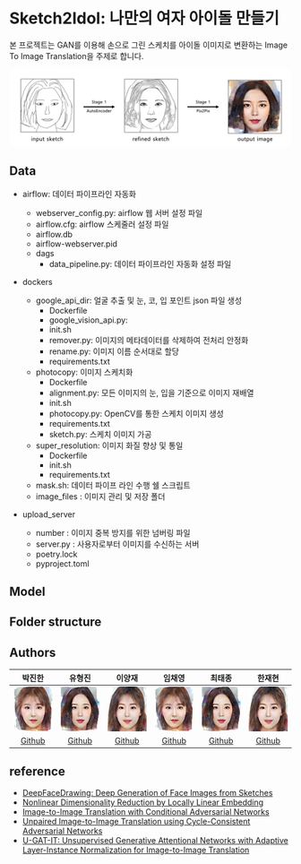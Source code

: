 # Sketch2Idol: 나만의 여자 아이돌 만들기

본 프로젝트는 GAN를 이용해 손으로 그린 스케치를 아이돌 이미지로 변환하는 Image To Image Translation을 주제로 합니다.

![project_figure](https://github.com/boostcampaitech2/final-project-level3-cv-12/blob/main/sample_image/main2.png?raw=true)

## Data

- airflow: 데이터 파이프라인 자동화
  - webserver_config.py: airflow 웹 서버 설정 파일
  - airflow.cfg: airflow 스케줄러 설정 파일
  - airflow.db
  - airflow-webserver.pid
  - dags
    - data_pipeline.py: 데이터 파이프라인 자동화 설정 파일

- dockers
  - google_api_dir: 얼굴 추출 및 눈, 코, 입 포인트 json 파일 생성
    - Dockerfile
    - google_vision_api.py:
    - init.sh
    - remover.py: 이미지의 메타데이터를 삭제하여 전처리 안정화
    - rename.py: 이미지 이름 순서대로 할당
    - requirements.txt
  - photocopy: 이미지 스케치화
    - Dockerfile
    - alignment.py: 모든 이미지의 눈, 입을 기준으로 이미지 재배열
    - init.sh
    - photocopy.py: OpenCV를 통한 스케치 이미지 생성
    - requirements.txt
    - sketch.py: 스케치 이미지 가공
  - super_resolution: 이미지 화질 향상 및 통일
    - Dockerfile
    - init.sh
    - requirements.txt
  - mask.sh: 데이터 파이프 라인 수행 쉘 스크립트
  - image_files : 이미지 관리 및 저장 폴더

- upload_server
  - number : 이미지 중복 방지를 위한 넘버링 파일
  - server.py : 사용자로부터 이미지를 수신하는 서버
  - poetry.lock
  - pyproject.toml

## Model



## Folder structure
## Authors

박진한|유형진|이양재|임채영|최태종|한재현
:-:|:-:|:-:|:-:|:-:|:-:
<img src='https://github.com/boostcampaitech2/final-project-level3-cv-12/blob/main/sample_image/member/1.png?raw=true' height=80 width=80px></img>|<img src='https://github.com/boostcampaitech2/final-project-level3-cv-12/blob/main/sample_image/member/2.png?raw=true' height=80 width=80px></img>|<img src='https://github.com/boostcampaitech2/final-project-level3-cv-12/blob/main/sample_image/member/3.png?raw=true' height=80 width=80px></img>|<img src='https://github.com/boostcampaitech2/final-project-level3-cv-12/blob/main/sample_image/member/1.png?raw=true' height=80 width=80px></img>|<img src='https://github.com/boostcampaitech2/final-project-level3-cv-12/blob/main/sample_image/member/2.png?raw=true' height=80 width=80px></img>|<img src='https://github.com/boostcampaitech2/final-project-level3-cv-12/blob/main/sample_image/member/3.png?raw=true' height=80 width=80px></img>
[Github](https://github.com/jinhan814)|[Github](https://github.com/jinhan814)|[Github](https://github.com/jinhan814)|[Github](https://github.com/jinhan814)|[Github](https://github.com/jinhan814)|[Github](https://github.com/jinhan814)

## reference

- [DeepFaceDrawing: Deep Generation of Face Images from Sketches](http://geometrylearning.com/paper/DeepFaceDrawing.pdf)
- [Nonlinear Dimensionality Reduction by Locally Linear Embedding](https://www.robots.ox.ac.uk/~az/lectures/ml/lle.pdf)
- [Image-to-Image Translation with Conditional Adversarial Networks](https://arxiv.org/abs/1611.07004)
- [Unpaired Image-to-Image Translation using Cycle-Consistent Adversarial Networks](https://arxiv.org/abs/1703.10593)
- [U-GAT-IT: Unsupervised Generative Attentional Networks with Adaptive Layer-Instance Normalization for Image-to-Image Translation](https://arxiv.org/abs/1907.10830)